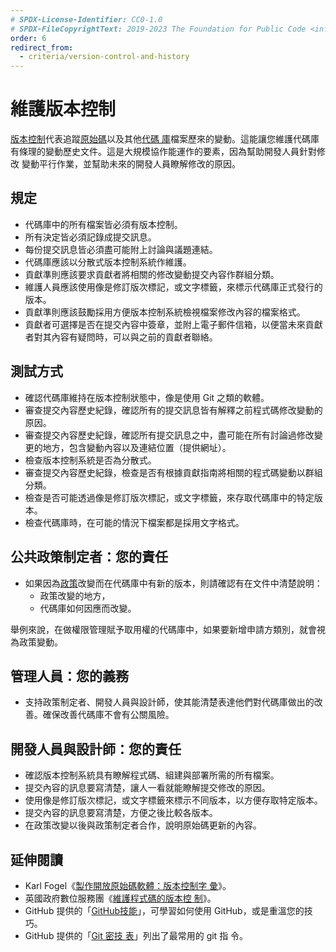 ```yaml
---
# SPDX-License-Identifier: CC0-1.0
# SPDX-FileCopyrightText: 2019-2023 The Foundation for Public Code <info@publiccode.net>, https://standard.publiccode.net/AUTHORS
order: 6
redirect_from:
  - criteria/version-control-and-history
---
```

# 維護版本控制

[版本控制](../glossary.md#version-control)代表追蹤[原始碼](../glossary.md#source-code)以及其他[代碼
庫](../glossary.md#codebase)檔案歷來的變動。這能讓您維護代碼庫有條理的變動歷史文件。這是大規模協作能運作的要素，因為幫助開發人員針對修改
變動平行作業，並幫助未來的開發人員瞭解修改的原因。

## 規定

* 代碼庫中的所有檔案皆必須有版本控制。
* 所有決定皆必須記錄成提交訊息。
* 每份提交訊息皆必須盡可能附上討論與議題連結。
* 代碼庫應該以分散式版本控制系統作維護。
* 貢獻準則應該要求貢獻者將相關的修改變動提交內容作群組分類。
* 維護人員應該使用像是修訂版次標記，或文字標籤，來標示代碼庫正式發行的版本。
* 貢獻準則應該鼓勵採用方便版本控制系統檢視檔案修改內容的檔案格式。
* 貢獻者可選擇是否在提交內容中簽章，並附上電子郵件信箱，以便當未來貢獻者對其內容有疑問時，可以與之前的貢獻者聯絡。

## 測試方式

* 確認代碼庫維持在版本控制狀態中，像是使用 Git 之類的軟體。
* 審查提交內容歷史紀錄，確認所有的提交訊息皆有解釋之前程式碼修改變動的原因。
* 審查提交內容歷史紀錄，確認所有提交訊息之中，盡可能在所有討論過修改變更的地方，包含變動內容以及連結位置（提供網址）。
* 檢查版本控制系統是否為分散式。
* 審查提交內容歷史紀錄，檢查是否有根據貢獻指南將相關的程式碼變動以群組分類。
* 檢查是否可能透過像是修訂版次標記，或文字標籤，來存取代碼庫中的特定版本。
* 檢查代碼庫時，在可能的情況下檔案都是採用文字格式。

## 公共政策制定者：您的責任

* 如果因為[政策](../glossary.md#policy)改變而在代碼庫中有新的版本，則請確認有在文件中清楚說明：
   * 政策改變的地方，
   * 代碼庫如何因應而改變。

舉例來說，在做權限管理賦予取用權的代碼庫中，如果要新增申請方類別，就會視為政策變動。

## 管理人員：您的義務

* 支持政策制定者、開發人員與設計師，使其能清楚表達他們對代碼庫做出的改善。確保改善代碼庫不會有公關風險。

## 開發人員與設計師：您的責任

* 確認版本控制系統具有瞭解程式碼、組建與部署所需的所有檔案。
* 提交內容的訊息要寫清楚，讓人一看就能瞭解提交修改的原因。
* 使用像是修訂版次標記，或文字標籤來標示不同版本，以方便存取特定版本。
* 提交內容的訊息要寫清楚，方便之後比較各版本。
* 在政策改變以後與政策制定者合作，說明原始碼更新的內容。

## 延伸閱讀

* Karl Fogel《[製作開放原始碼軟體：版本控制字
彙](https://producingoss.com/en/vc.html#vc-vocabulary)》。
* 英國政府數位服務團《[維護程式碼的版本控
制](https://www.gov.uk/service-manual/technology/maintaining-version-control-in-coding)》。
* GitHub 提供的「[GitHub技能](https://skills.github.com/)」，可學習如何使用 GitHub，或是重溫您的技巧。
* GitHub 提供的「[Git 密技
表](https://education.github.com/git-cheat-sheet-education.pdf)」列出了最常用的 git 指
令。
